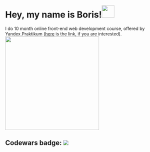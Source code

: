 <h1><b>Hey, my name is Boris!<img src="https://emojipedia-us.s3.amazonaws.com/source/skype/289/victory-hand_270c-fe0f.png" width="40"></b></h1>
I do 10 month online front-end web development course, offered by Yandex.Praktikum (<a href="https://practicum.yandex.ru/">here</a> is the link, if you are interested).
<div id="header" display="flex" justify-content="center">
  <img src="https://media.giphy.com/media/vwKp97qL3auSHHrE0Z/giphy.gif" width="300"/>
</div>

## Codewars badge: <img src="https://www.codewars.com/users/elrouss/badges/small">
<!--
**elrouss/elrouss** is a ✨ _special_ ✨ repository because its `README.md` (this file) appears on your GitHub profile.

Here are some ideas to get you started:

- 🔭 I’m currently working on ...
- 🌱 I’m currently learning ...
- 👯 I’m looking to collaborate on ...
- 🤔 I’m looking for help with ...
- 💬 Ask me about ...
- 📫 How to reach me: ...
- 😄 Pronouns: ...
- ⚡ Fun fact: ...
-->
